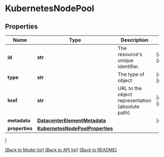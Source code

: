 # KubernetesNodePool

## Properties
| Name | Type | Description | Notes |
------------ | ------------- | ------------- | -------------
| **id** | **str** | The resource&#39;s unique identifier. | [optional] [readonly] 
**type** | **str** | The type of object | [optional] [readonly] 
**href** | **str** | URL to the object representation (absolute path) | [optional] [readonly] 
**metadata** | [**DatacenterElementMetadata**](DatacenterElementMetadata.md) |  | [optional] 
**properties** | [**KubernetesNodePoolProperties**](KubernetesNodePoolProperties.md) |  | 
 |

[[Back to Model list]](../README.md#documentation-for-models) [[Back to API list]](../README.md#documentation-for-api-endpoints) [[Back to README]](../README.md)


